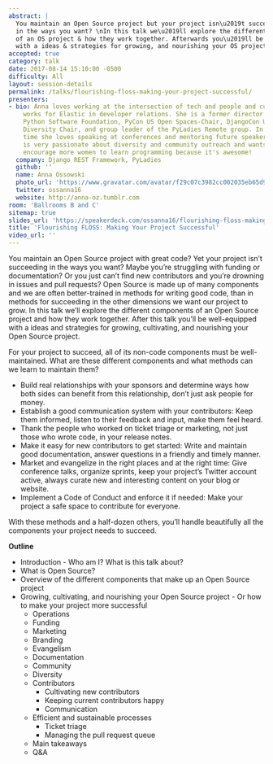 ```yaml
---
abstract: |
  You maintain an Open Source project but your project isn\u2019t succeeding
  in the ways you want? \nIn this talk we\u2019ll explore the different components
  of an OS project & how they work together. Afterwards you\u2019ll be well-equipped
  with a ideas & strategies for growing, and nourishing your OS project.
accepted: true
category: talk
date: 2017-08-14 15:10:00 -0500
difficulty: All
layout: session-details
permalink: /talks/flourishing-floss-making-your-project-successful/
presenters:
- bio: Anna loves working at the intersection of tech and people and currently
    works for Elastic in developer relations. She is a former director of the
    Python Software Foundation, PyCon US Open Spaces-Chair, DjangoCon US
    Diversity Chair, and group leader of the PyLadies Remote group. In her free
    time she loves speaking at conferences and mentoring future speakers. Anna
    is very passionate about diversity and community outreach and wants to
    encourage more women to learn programming because it's awesome!
  company: Django REST Framework, PyLadies
  github: ''
  name: Anna Ossowski
  photo_url: 'https://www.gravatar.com/avatar/f29c07c3982cc002035eb65d9470b1b8?s=400'
  twitter: ossanna16
  website: http://anna-oz.tumblr.com
room: 'Ballrooms B and C'
sitemap: true
slides_url: 'https://speakerdeck.com/ossanna16/flourishing-floss-making-your-project-successful'
title: 'Flourishing FLOSS: Making Your Project Successful'
video_url: ''
---
```


You maintain an Open Source project with great code? Yet your project isn’t succeeding in the ways you want? Maybe you’re struggling with funding or documentation? Or you just can’t find new contributors and you’re drowning in issues and pull requests?
Open Source is made up of many components and we are often better-trained in methods for writing good code, than in methods for succeeding in the other dimensions we want our project to grow.
In this talk we’ll explore the different components of an Open Source project and how they work together. After this talk you’ll be well-equipped with a ideas and strategies for growing, cultivating, and nourishing your Open Source project.

For your project to succeed, all of its non-code components must be well-maintained. What are these different components and what methods can we learn to maintain them?

 * Build real relationships with your sponsors and determine ways how both sides can benefit from this relationship, don’t just ask people for money.
* Establish a good communication system with your contributors: Keep them informed, listen to their feedback and input, make them feel heard.
* Thank the people who worked on ticket triage or marketing, not just those who wrote code, in your release notes.
* Make it easy for new contributors to get started: Write and maintain good documentation, answer questions in a friendly and timely manner.
* Market and evangelize in the right places and at the right time: Give conference talks, organize sprints, keep your project’s Twitter account active, always curate new and interesting content on your blog or website.
* Implement a Code of Conduct and enforce it if needed: Make your project a safe space to contribute for everyone.

With these methods and a half-dozen others, you’ll handle beautifully all the components your project needs to succeed.

**Outline**

* Introduction - Who am I? What is this talk about?
* What is Open Source?
* Overview of the different components that make up an Open Source project
* Growing, cultivating, and nourishing your Open Source project  - Or how to make your project more successful
	* Operations
	* Funding
	* Marketing
	* Branding
	* Evangelism
	* Documentation
	* Community
	* Diversity
	* Contributors
		* Cultivating new contributors
		* Keeping current contributors happy
		* Communication
	* Efficient and sustainable processes
		* Ticket triage
		* Managing the pull request queue
	* Main takeaways
	* Q&A
